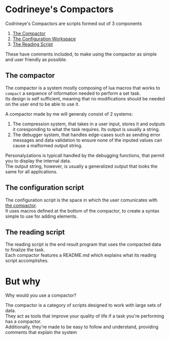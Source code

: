 # Codrineye's Compactors

Codrineye's Compactors are scripts formed out of 3 components

1. [The Compactor](#the-compactor)
1. [The Configuration Workspace](#the-configuration-script)
1. [The Reading Script](#the-reading-script)

These have comments included, to make using the compactor as simple and user friendly as possible.

## The compactor

The compactor is a system mostly composing of lua macros that works to `compact` a sequence of information needed to perform a set task.<br>
Its design is self sufficient, meaning that no modifications should be needed on the user end to be able to use it.

A compactor made by me will generaly consist of 2 systems:

1. The compression system, that takes in a user input, stores it and outputs it coresponding to what the task requires. Its output is usually a string.
1. The debugger system, that handles edge-cases such as sending error messages and data validation to ensure none of the inputed values can cause a malformed output string.

Personalyzations is typicall handled by the debugging functions, that permit you to display the internal data.<br>
The output string, however, is usually a generalized output that looks the same for all applications.

## The configuration script

The configuration script is the space in which the user comunicates with [the compactor](#the-compactor).<br>
It uses macros defined at the bottom of the compactor, to create a syntax simple to use for adding elements.

## The reading script

The reading script is the end result program that uses the compacted data to finalize the task.<br>
Each compactor features a README.md which explains what its reading script accomplishes.

# But why

Why would you use a compactor?

The compactor is a category of scripts designed to work with large sets of data.<br>
They act as tools that improve your quality of life if a task you're performing has a compactor.<br>
Additionally, they're made to be easy to follow and understand, providing comments that explain the system
